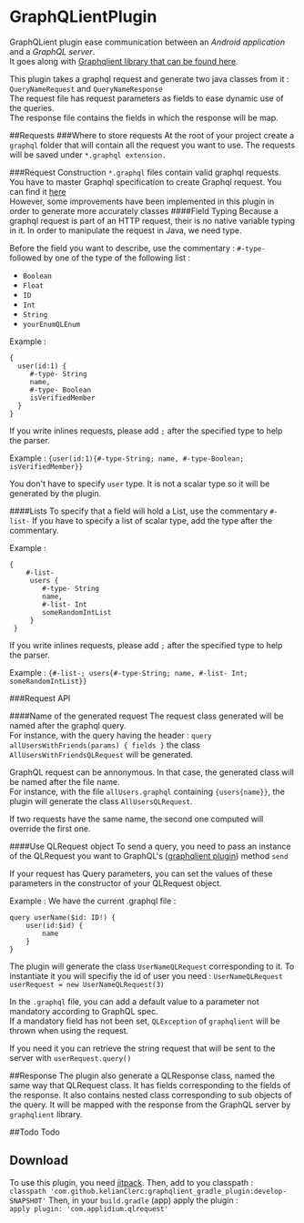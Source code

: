 # GraphQLientPlugin

GraphQLient plugin ease communication between an *Android application* and a *GraphQL server*. \
It goes along with 
[Graphqlient library that can be found here](https://github.com/kelianClerc/graphlqlient_library).

This plugin takes a graphql request and generate two java classes from it : `QueryNameRequest` and 
`QueryNameResponse`\
The request file has request parameters as fields to ease dynamic use of the queries.\
 The response file contains the fields in which the response will be map.

##Requests
###Where to store requests
At the root of your project create a `graphql` folder that will contain all the request you want to 
use.
The requests will be saved under `*.graphql extension.`

###Request Construction
`*.graphql` files contain valid graphql requests. You have to master Graphql specification to create
 Graphql request. You can find it [here](http://graphql.org/learn/)\
However, some improvements have been implemented in this plugin in order to generate more accurately 
classes
####Field Typing
Because a graphql request is part of an HTTP request, their is no native variable typing in it. 
In order to manipulate the request in Java, we need type.

Before the field you want to describe, use the commentary : `#-type-` followed by one of the type of
the following list :
* `Boolean` 
* `Float` 
* `ID` 
* `Int`
* `String`
* `yourEnumQLEnum`

Example : 
```
{
  user(id:1) {
     #-type- String
     name,
     #-type- Boolean
     isVerifiedMember
  }
}
```
If you write inlines requests, please add `;` after the specified type to help the parser.

Example : 
`{user(id:1){#-type-String; name, #-type-Boolean; isVerifiedMember}}`

You don't have to specify `user` type. It is not a scalar type so it will be generated by the 
plugin.

####Lists 
To specify that a field will hold a List, use the commentary `#-list-`
If you have to specify a list of scalar type, add the type after the commentary.

Example : 
```
{
    #-list-
     users {
        #-type- String
        name,
        #-list- Int
        someRandomIntList
     }
 }
```
If you write inlines requests, please add `;` after the specified type to help the parser.

Example : 
`{#-list-; users{#-type-String; name, #-list- Int; someRandomIntList}}`

###Request API

####Name of the generated request
The request class generated will be named after the graphql query.\
For instance, with the query having the header : `query allUsersWithFriends(params) { fields }`
the class `AllUsersWithFriendsQLRequest` will be generated.

GraphQL request can be annonymous. In that case, the generated class will be named after the file
name.\
For instance, with the file `allUsers.graphql` containing `{users{name}}`, the plugin will generate 
the class `AllUsersQLRequest`.

If two requests have the same name, the second one computed will override the first one.

####Use QLRequest object
To send a query, you need to pass an instance of the QLRequest you want to GraphQL's 
([graphqlient plugin](https://github.com/kelianClerc/graphlqlient_library)) method `send`

If your request has Query parameters, you can set the values of these parameters in the constructor 
of your QLRequest object.

Example :
We have the current .graphql file :
```
query userName($id: ID!) {
    user(id:$id) {
        name
    }
}

```
The plugin will generate the class `UserNameQLRequest` corresponding to it.
To instantiate it you will specifiy the id of user you need :
`UserNameQLRequest userRequest = new UserNameQLRequest(3)`

In the `.graphql` file, you can add a default value to a parameter not mandatory according to GraphQL
spec.\
If a mandatory field has not been set, `QLException` of `graphqlient` will be thrown when using the
request.

If you need it you can retrieve the string request that will be sent to the server with `userRequest.query()`

##Response
The plugin also generate a QLResponse class, named the same way that QLRequest class.
It has fields corresponding to the fields of the response. It also contains nested class 
corresponding to sub objects of the query. 
It will be mapped with the response from the GraphQL server by `graphqlient` library.

##Todo
Todo

## Download
To use this plugin, you need [jitpack](https://jitpack.io/). 
 Then, add to you classpath : \
`classpath 'com.github.kelianClerc:graphqlient_gradle_plugin:develop-SNAPSHOT'`
 Then, in your `build.gradle` (app) apply the plugin :\
 `apply plugin: 'com.applidium.qlrequest'`
